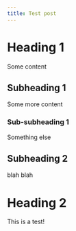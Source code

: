 ```yaml
---
title: Test post
---
```

# Heading 1

Some content

## Subheading 1 

Some more content

### Sub-subheading 1 

Something else

## Subheading 2

blah blah 

# Heading 2 

This is a test!
